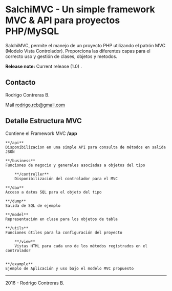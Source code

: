 SalchiMVC - Un simple framework MVC & API para proyectos PHP/MySQL
==================================================================

SalchiMVC, permite el manejo de un proyecto PHP utilizando el patrón MVC (Modelo Vista Controlador).
Proporciona las diferentes capas para el correcto uso y gestión de clases, objetos y metodos.

**Release note:** Current release (1.0) .

## Contacto

Rodrigo Contreras B.

Mail [rodrigo.rcb@gmail.com](mailto:rodrigo.rcb@gmail.com )


## Detalle Estructura MVC

Contiene el Framework MVC
**/app**
	
	**/api**
	Disponibilizacion en una simple API para consulta de métodos en salida JSON
	
	**/business**
	Funciones de negocio y generales asociadas a objetos del tipo
	
        **/controller**
        Disponibilización del controlador para el MVC

	**/dao**
	Acceso a datos SQL para el objeto del tipo
	
	**/dump**
	Salida de SQL de ejemplo
	
	**/model**
	Representación en clase para los objetos de tabla
	
	**/utils**
	Funciones útiles para la configuración del proyecto

        **/view**
        Vistas HTML para cada uno de los métodos registrados en el controlador


    **/example**
    Ejemplo de Aplicación y uso bajo el modelo MVC propuesto


---
2016 - Rodrigo Contreras B.